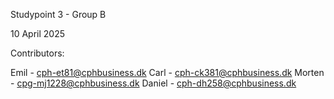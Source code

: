 Studypoint 3 - Group B

10 April 2025

Contributors:

Emil - cph-et81@cphbusiness.dk
Carl - cph-ck381@cphbusiness.dk
Morten - cpg-mj1228@cphbusiness.dk 
Daniel - cph-dh258@cphbusiness.dk 
